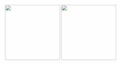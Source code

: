 <img height="180em" src="https://github-readme-stats.vercel.app/api?username=Akito7011&show_icons=true&theme=dark&include_all_commits=true&count_private=true"/>        <img height="180em" src="https://github-readme-stats.vercel.app/api/top-langs/?username=Akito7011&layout=compact&langs_count=7&theme=dark"/>
